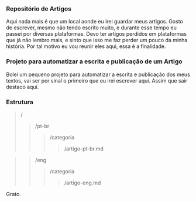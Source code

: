 ### Repositório de Artigos

Aqui nada mais é que um local aonde eu irei guardar meus artigos. Gosto de escrever, mesmo não tendo escrito muito, e durante esse tempo eu passei por diversas plataformas.
Devo ter artigos perdidos em plataformas que já não lembro mais, e sinto que isso me faz perder um pouco da minha história.
Por tal motivo eu vou reunir eles aqui, essa é a finalidade.

### Projeto para automatizar a escrita e publicação de um Artigo

Bolei um pequeno projeto para automatizar a escrita e publicação dos meus textos, vai ser por sinal o primeiro que eu irei escrever aqui.
Assim que sair destaco aqui.

### Estrutura 

> /
>> /pt-br
>>> /categoria
>>>> /artigo-pt-br.md

>> /eng
>>> /categoria
>>>> /artigo-eng.md

Grato.